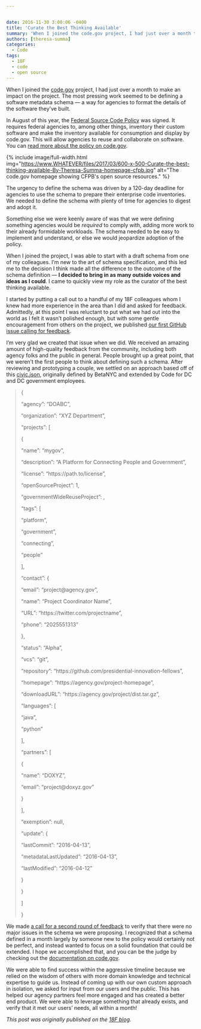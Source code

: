 ```yaml
---


date: 2016-11-30 3:00:06 -0400
title: 'Curate the Best Thinking Available'
summary: 'When I joined the code.gov project, I had just over a month to make an impact on the project. The most pressing work seemed to be defining a software metadata schema &mdash; a way for agencies to format the details of the software they&rsquo;ve built. In August of this year, the Federal Source Code Policy'
authors: [theresa-summa]
categories:
  - Code
tags:
  - 18F
  - code
  - open source
---
```


When I joined the [<span class="s2">code.gov</span>](https://code.gov/) project, I had just over a month to make an impact on the project. The most pressing work seemed to be defining a software metadata schema — a way for agencies to format the details of the software they’ve built.

In August of this year, the [<span class="s3">Federal Source Code Policy</span>](https://sourcecode.cio.gov/) was signed. It requires federal agencies to, among other things, inventory their custom software and make the inventory available for consumption and display by code.gov. This will allow agencies to reuse and collaborate on software. You can [<span class="s3">read more about the policy on code.gov</span>](https://code.gov/#/policy-guide/docs/overview/introduction).


{% include image/full-width.html img="https://www.WHATEVER/files/2017/03/600-x-500-Curate-the-best-thinking-available-By-Theresa-Summa-homepage-cfpb.jpg" alt="The code.gov homepage showing CFPB's open source resources." %}

The urgency to define the schema was driven by a 120-day deadline for agencies to use the schema to prepare their enterprise code inventories. We needed to define the schema with plenty of time for agencies to digest and adopt it.

Something else we were keenly aware of was that we were defining something agencies would be _required_ to comply with, adding more work to their already formidable workloads. The schema needed to be easy to implement and understand, or else we would jeopardize adoption of the policy.

When I joined the project, I was able to start with a draft schema from one of my colleagues. I’m new to the art of schema specification, and this led me to the decision I think made all the difference to the outcome of the schema definition — **I decided to bring in as many outside voices and ideas as I could**. I came to quickly view my role as the curator of the best thinking available.

I started by putting a call out to a handful of my 18F colleagues whom I knew had more experience in the area than I did and asked for feedback. Admittedly, at this point I was reluctant to put what we had out into the world as I felt it wasn’t polished enough, but with some gentle encouragement from others on the project, we published [<span class="s3">our first GitHub issue calling for feedback</span>](https://github.com/presidential-innovation-fellows/code-gov-web/issues/41).

I’m very glad we created that issue when we did. We received an amazing amount of high-quality feedback from the community, including both agency folks and the public in general. People brought up a great point, that we weren’t the first people to think about defining such a schema. After reviewing and prototyping a couple, we settled on an approach based off of this [<span class="s3">civic.json</span>](http://open.dc.gov/civic.json/), originally defined by BetaNYC and extended by Code for DC and DC government employees.

> <p class="p3">
>   <span class="s1"><span class="Apple-converted-space"> </span></span><span class="s4">{</span>
> </p>
> 
> <p class="p4">
>   <span class="s5"><span class="Apple-converted-space">  </span></span><span class="s1">&#8220;agency&#8221;</span><span class="s4">:</span> <span class="s6">&#8220;DOABC&#8221;</span><span class="s4">,</span>
> </p>
> 
> <p class="p5">
>   <span class="s5"><span class="Apple-converted-space">  </span></span><span class="s7">&#8220;organization&#8221;</span><span class="s4">:</span> <span class="s1">&#8220;XYZ Department&#8221;</span><span class="s4">,</span>
> </p>
> 
> <p class="p4">
>   <span class="s5"><span class="Apple-converted-space">  </span></span><span class="s1">&#8220;projects&#8221;</span><span class="s4">:</span> <span class="s4">[</span>
> </p>
> 
> <p class="p3">
>   <span class="s1"><span class="Apple-converted-space">   </span></span><span class="s4">{</span>
> </p>
> 
> <p class="p3">
>   <span class="s1"><span class="Apple-converted-space">    </span></span><span class="s7">&#8220;name&#8221;</span><span class="s4">:</span> <span class="s6">&#8220;mygov&#8221;</span><span class="s4">,</span>
> </p>
> 
> <p class="p5">
>   <span class="s5"><span class="Apple-converted-space">    </span></span><span class="s7">&#8220;description&#8221;</span><span class="s4">:</span> <span class="s1">&#8220;A Platform for Connecting People and Government&#8221;</span><span class="s4">,</span>
> </p>
> 
> <p class="p5">
>   <span class="s5"><span class="Apple-converted-space">    </span></span><span class="s7">&#8220;license&#8221;</span><span class="s4">:</span> <span class="s1">&#8220;https://path.to/license&#8221;</span><span class="s4">,</span>
> </p>
> 
> <p class="p4">
>   <span class="s5"><span class="Apple-converted-space">    </span></span><span class="s1">&#8220;openSourceProject&#8221;</span><span class="s4">:</span> <span class="s8">1</span><span class="s4">,</span>
> </p>
> 
> <p class="p4">
>   <span class="s5"><span class="Apple-converted-space">    </span></span><span class="s1">&#8220;governmentWideReuseProject&#8221;</span><span class="s4">:</span> <span class="s8"></span><span class="s4">,</span>
> </p>
> 
> <p class="p3">
>   <span class="s1"><span class="Apple-converted-space">    </span></span><span class="s7">&#8220;tags&#8221;</span><span class="s4">:</span> <span class="s4">[</span>
> </p>
> 
> <p class="p3">
>   <span class="s1"><span class="Apple-converted-space">     </span></span><span class="s6">&#8220;platform&#8221;</span><span class="s4">,</span>
> </p>
> 
> <p class="p5">
>   <span class="s5"><span class="Apple-converted-space">     </span></span><span class="s1">&#8220;government&#8221;</span><span class="s4">,</span>
> </p>
> 
> <p class="p5">
>   <span class="s5"><span class="Apple-converted-space">     </span></span><span class="s1">&#8220;connecting&#8221;</span><span class="s4">,</span>
> </p>
> 
> <p class="p3">
>   <span class="s1"><span class="Apple-converted-space">     </span></span><span class="s6">&#8220;people&#8221;</span>
> </p>
> 
> <p class="p3">
>   <span class="s1"><span class="Apple-converted-space">    </span></span><span class="s4">],</span>
> </p>
> 
> <p class="p3">
>   <span class="s1"><span class="Apple-converted-space">    </span></span><span class="s7">&#8220;contact&#8221;</span><span class="s4">:</span> <span class="s4">{</span>
> </p>
> 
> <p class="p5">
>   <span class="s5"><span class="Apple-converted-space">     </span></span><span class="s7">&#8220;email&#8221;</span><span class="s4">:</span> <span class="s1">&#8220;project@agency.gov&#8221;</span><span class="s4">,</span>
> </p>
> 
> <p class="p5">
>   <span class="s5"><span class="Apple-converted-space">     </span></span><span class="s7">&#8220;name&#8221;</span><span class="s4">:</span> <span class="s1">&#8220;Project Coordinator Name&#8221;</span><span class="s4">,</span>
> </p>
> 
> <p class="p5">
>   <span class="s5"><span class="Apple-converted-space">     </span></span><span class="s7">&#8220;URL&#8221;</span><span class="s4">:</span> <span class="s1">&#8220;https://twitter.com/projectname&#8221;</span><span class="s4">,</span>
> </p>
> 
> <p class="p5">
>   <span class="s5"><span class="Apple-converted-space">     </span></span><span class="s7">&#8220;phone&#8221;</span><span class="s4">:</span> <span class="s1">&#8220;2025551313&#8221;</span>
> </p>
> 
> <p class="p3">
>   <span class="s1"><span class="Apple-converted-space">    </span></span><span class="s4">},</span>
> </p>
> 
> <p class="p3">
>   <span class="s1"><span class="Apple-converted-space">    </span></span><span class="s7">&#8220;status&#8221;</span><span class="s4">:</span> <span class="s6">&#8220;Alpha&#8221;</span><span class="s4">,</span>
> </p>
> 
> <p class="p3">
>   <span class="s1"><span class="Apple-converted-space">    </span></span><span class="s7">&#8220;vcs&#8221;</span><span class="s4">:</span> <span class="s6">&#8220;git&#8221;</span><span class="s4">,</span>
> </p>
> 
> <p class="p5">
>   <span class="s5"><span class="Apple-converted-space">    </span></span><span class="s7">&#8220;repository&#8221;</span><span class="s4">:</span> <span class="s1">&#8220;https://github.com/presidential-innovation-fellows&#8221;</span><span class="s4">,</span>
> </p>
> 
> <p class="p5">
>   <span class="s5"><span class="Apple-converted-space">    </span></span><span class="s7">&#8220;homepage&#8221;</span><span class="s4">:</span> <span class="s1">&#8220;https://agency.gov/project-homepage&#8221;</span><span class="s4">,</span>
> </p>
> 
> <p class="p5">
>   <span class="s5"><span class="Apple-converted-space">    </span></span><span class="s7">&#8220;downloadURL&#8221;</span><span class="s4">:</span> <span class="s1">&#8220;https://agency.gov/project/dist.tar.gz&#8221;</span><span class="s4">,</span>
> </p>
> 
> <p class="p4">
>   <span class="s5"><span class="Apple-converted-space">    </span></span><span class="s1">&#8220;languages&#8221;</span><span class="s4">:</span> <span class="s4">[</span>
> </p>
> 
> <p class="p3">
>   <span class="s1"><span class="Apple-converted-space">     </span></span><span class="s6">&#8220;java&#8221;</span><span class="s4">,</span>
> </p>
> 
> <p class="p3">
>   <span class="s1"><span class="Apple-converted-space">     </span></span><span class="s6">&#8220;python&#8221;</span>
> </p>
> 
> <p class="p3">
>   <span class="s1"><span class="Apple-converted-space">    </span></span><span class="s4">],</span>
> </p>
> 
> <p class="p4">
>   <span class="s5"><span class="Apple-converted-space">    </span></span><span class="s1">&#8220;partners&#8221;</span><span class="s4">:</span> <span class="s4">[</span>
> </p>
> 
> <p class="p3">
>   <span class="s1"><span class="Apple-converted-space">     </span></span><span class="s4">{</span>
> </p>
> 
> <p class="p3">
>   <span class="s1"><span class="Apple-converted-space">      </span></span><span class="s7">&#8220;name&#8221;</span><span class="s4">:</span> <span class="s6">&#8220;DOXYZ&#8221;</span><span class="s4">,</span>
> </p>
> 
> <p class="p5">
>   <span class="s5"><span class="Apple-converted-space">      </span></span><span class="s7">&#8220;email&#8221;</span><span class="s4">:</span> <span class="s1">&#8220;project@doxyz.gov&#8221;</span>
> </p>
> 
> <p class="p3">
>   <span class="s1"><span class="Apple-converted-space">     </span></span><span class="s4">}</span>
> </p>
> 
> <p class="p3">
>   <span class="s1"><span class="Apple-converted-space">    </span></span><span class="s4">],</span>
> </p>
> 
> <p class="p4">
>   <span class="s5"><span class="Apple-converted-space">    </span></span><span class="s1">&#8220;exemption&#8221;</span><span class="s4">:</span> <span class="s4">null,</span>
> </p>
> 
> <p class="p3">
>   <span class="s1"><span class="Apple-converted-space">    </span></span><span class="s7">&#8220;update&#8221;</span><span class="s4">:</span> <span class="s4">{</span>
> </p>
> 
> <p class="p4">
>   <span class="s5"><span class="Apple-converted-space">     </span></span><span class="s1">&#8220;lastCommit&#8221;</span><span class="s4">:</span> <span class="s6">&#8220;2016-04-13&#8221;</span><span class="s4">,</span>
> </p>
> 
> <p class="p4">
>   <span class="s5"><span class="Apple-converted-space">     </span></span><span class="s1">&#8220;metadataLastUpdated&#8221;</span><span class="s4">:</span> <span class="s6">&#8220;2016-04-13&#8221;</span><span class="s4">,</span>
> </p>
> 
> <p class="p4">
>   <span class="s5"><span class="Apple-converted-space">     </span></span><span class="s1">&#8220;lastModified&#8221;</span><span class="s4">:</span> <span class="s6">&#8220;2016-04-12&#8221;</span>
> </p>
> 
> <p class="p3">
>   <span class="s1"><span class="Apple-converted-space">    </span></span><span class="s4">}</span>
> </p>
> 
> <p class="p3">
>   <span class="s1"><span class="Apple-converted-space">   </span></span><span class="s4">}</span>
> </p>
> 
> <p class="p3">
>   <span class="s1"><span class="Apple-converted-space">  </span></span><span class="s4">]</span>
> </p>
> 
> <p class="p3">
>   <span class="s1"><span class="Apple-converted-space"> </span></span><span class="s4">}</span>
> </p>

We made [<span class="s3">a call for a second round of feedback</span>](https://github.com/presidential-innovation-fellows/code-gov-web/issues/44) to verify that there were no major issues in the schema we were proposing. I recognized that a schema defined in a month largely by someone new to the policy would certainly not be perfect, and instead wanted to focus on a solid foundation that could be extended. I hope we accomplished that, and you can be the judge by checking out the [<span class="s3">documentation on code.gov</span>](https://code.gov/#/policy-guide/docs/compliance/inventory-code).
  
We were able to find success within the aggressive timeline because we relied on the wisdom of others with more domain knowledge and technical expertise to guide us. Instead of coming up with our own custom approach in isolation, we asked for input from our users and the public. This has helped our agency partners feel more engaged and has created a better end product. We were able to leverage something that already exists, and verify that it met our users’ needs, all within a month!

_This post was originally published on the [18F blog](https://18f.gsa.gov/blog/)._
